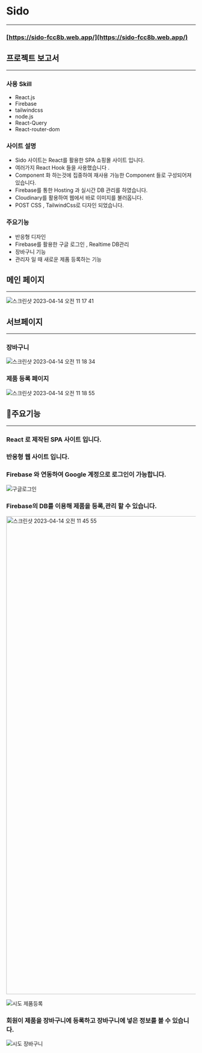 # Sido
---

### [https://sido-fcc8b.web.app/](https://sido-fcc8b.web.app/)

## 프로젝트 보고서

---

### 사용 Skill

- React.js
- Firebase
- tailwindcss
- node.js
- React-Query
- React-router-dom

### 사이트 설명

- Sido 사이트는 React를 활용한 SPA 쇼핑몰 사이트 입니다.
- 여러가지 React Hook 들을 사용했습니다 .
- Component 화 하는것에 집중하여 재사용 가능한 Component 들로 구성되어져 있습니다.
- Firebase를 통한 Hosting 과 실시간 DB 관리를 하였습니다.
- Cloudinary를 활용하여 웹에서 바로 이미지를 불러옵니다.
- POST CSS , TailwindCss로 디자인 되었습니다.

### 주요기능

- 반응형 디자인
- Firebase를 활용한 구글 로그인 , Realtime DB관리
- 장바구니 기능
- 관리자 일 때 새로운 제품 등록하는 기능

## 메인 페이지

---

![스크린샷 2023-04-14 오전 11 17 41](https://user-images.githubusercontent.com/100986167/231929828-2f4c16ac-1d9c-48d2-9c59-6fde812dcd5a.jpg)


## 서브페이지

---

### 장바구니

![스크린샷 2023-04-14 오전 11 18 34](https://user-images.githubusercontent.com/100986167/231929839-5d91a7d5-d63d-4044-ad8d-3a9acf9bd44a.jpg)


### 제품 등록 페이지

![스크린샷 2023-04-14 오전 11 18 55](https://user-images.githubusercontent.com/100986167/231929858-6c4d8c7c-7b4e-491d-981b-d1194816d640.jpg)


## 🚀주요기능

---

### React 로 제작된 SPA 사이트 입니다.

### 반응형 웹 사이트 입니다.

### Firebase 와 연동하여 Google 계정으로 로그인이 가능합니다.

![구글로그인](https://user-images.githubusercontent.com/100986167/231929886-af0f5ab0-8e65-405f-83f8-33e783b35b97.gif)


### Firebase의 DB를 이용해 제품을 등록,관리 할 수 있습니다.

<img width="1272" alt="스크린샷 2023-04-14 오전 11 45 55" src="https://user-images.githubusercontent.com/100986167/231929910-ae519c88-c492-420a-a875-c918f6c9a852.png">

![시도 제품등록](https://user-images.githubusercontent.com/100986167/231929951-129a2d2c-6df6-446c-b313-2cc0298c6ccc.gif)


### 회원이 제품을 장바구니에 등록하고 장바구니에 넣은 정보를 볼 수 있습니다.

![시도 장바구니](https://user-images.githubusercontent.com/100986167/231929986-c6a70531-c06a-4454-a703-40ab53a6ff82.gif)
